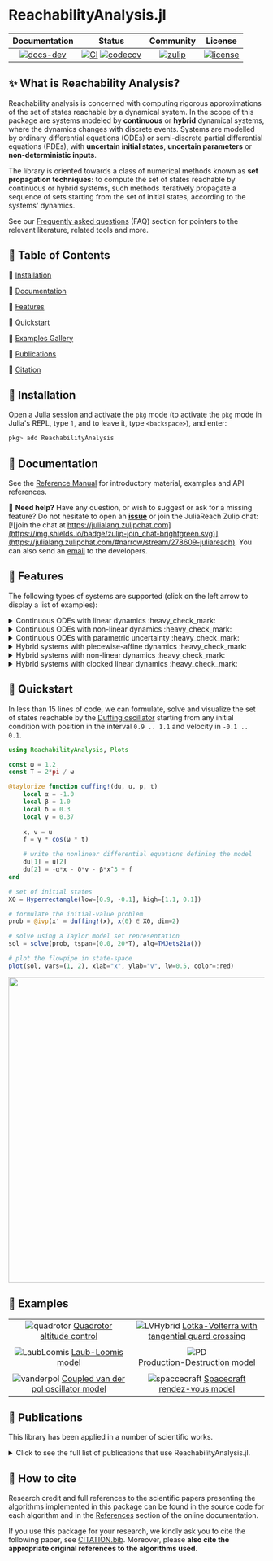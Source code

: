 # ReachabilityAnalysis.jl

| **Documentation** | **Status** | **Community** | **License** |
|:-----------------:|:----------:|:-------------:|:-----------:|
| [![docs-dev][dev-img]][dev-url] | [![CI][ci-img]][ci-url] [![codecov][cov-img]][cov-url] | [![zulip][chat-img]][chat-url] | [![license][lic-img]][lic-url] |

[dev-img]: https://img.shields.io/badge/docs-latest-blue.svg
[dev-url]: https://juliareach.github.io/ReachabilityAnalysis.jl/dev/
[ci-img]: https://github.com/JuliaReach/ReachabilityAnalysis.jl/workflows/CI/badge.svg
[ci-url]: https://github.com/JuliaReach/ReachabilityAnalysis.jl/actions/workflows/ci.yml
[cov-img]: https://codecov.io/github/JuliaReach/ReachabilityAnalysis.jl/coverage.svg
[cov-url]: https://app.codecov.io/github/JuliaReach/ReachabilityAnalysis.jl
[chat-img]: https://img.shields.io/badge/zulip-join_chat-brightgreen.svg
[chat-url]: https://julialang.zulipchat.com/#narrow/stream/278609-juliareach
[lic-img]: https://img.shields.io/github/license/mashape/apistatus.svg
[lic-url]: https://github.com/JuliaReach/ReachabilityAnalysis.jl/blob/master/LICENSE

## ✨  What is Reachability Analysis?

Reachability analysis is concerned with computing rigorous approximations of the set
of states reachable by a dynamical system. In the scope of this package are systems
modeled by **continuous** or **hybrid** dynamical systems, where the dynamics changes with discrete events.
Systems are modelled by ordinary differential equations (ODEs) or semi-discrete partial differential equations (PDEs),
with **uncertain initial states**, **uncertain parameters** or **non-deterministic inputs**.

The library is oriented towards a class of numerical methods known as **set propagation techniques:**
to compute the set of states reachable by continuous or hybrid systems, such methods iteratively
propagate a sequence of sets starting from the set of initial states, according to the systems' dynamics.

See our [Frequently asked questions](https://juliareach.github.io/ReachabilityAnalysis.jl/dev/man/faq/#Commonly-asked-questions-(FAQ)-1) (FAQ) section for pointers to the relevant literature, related tools and more.

## 🎯  Table of Contents

💾 [Installation](https://github.com/JuliaReach/ReachabilityAnalysis.jl#--installation)

📙 [Documentation](https://github.com/JuliaReach/ReachabilityAnalysis.jl#--documentation)

🎨 [Features](https://github.com/JuliaReach/ReachabilityAnalysis.jl#--features)

:checkered_flag: [Quickstart](https://github.com/JuliaReach/ReachabilityAnalysis.jl#checkered_flag-quickstart)

🐾 [Examples Gallery](https://github.com/JuliaReach/ReachabilityAnalysis.jl#--examples)

:blue_book: [Publications](https://github.com/JuliaReach/ReachabilityAnalysis.jl#blue_book-publications)

📜 [Citation](https://github.com/JuliaReach/ReachabilityAnalysis.jl#--how-to-cite)

## 💾  Installation

Open a Julia session and activate the
`pkg` mode (to activate the `pkg` mode in Julia's REPL, type `]`,
and to leave it, type `<backspace>`), and enter:

```julia
pkg> add ReachabilityAnalysis
```

## 📙  Documentation

See the [Reference Manual](https://juliareach.github.io/ReachabilityAnalysis.jl/dev/) for introductory material, examples and API references.

📌 **Need help?** Have any question, or wish to suggest or ask for a missing feature?
Do not hesitate to open an [**issue**](https://github.com/JuliaReach/ReachabilityAnalysis.jl/issues) or join the JuliaReach Zulip chat: [![join the chat at https://julialang.zulipchat.com](https://img.shields.io/badge/zulip-join_chat-brightgreen.svg)](https://julialang.zulipchat.com/#narrow/stream/278609-juliareach). You can also send an [email](mailto:mforets@gmail.com) to the developers.


## 🎨  Features

The following types of systems are supported (click on the left arrow to display a list of examples):

<details>
  <summary> Continuous ODEs with linear dynamics :heavy_check_mark: </summary>
  <p> <a href="https://juliareach.github.io/ReachabilityAnalysis.jl/dev/generated_examples/OpAmp/">Operational amplifier</a> </p>
  <p> <a href="https://juliareach.github.io/ReachabilityModels.jl/dev/models/heat/">Heat</a> </p>
  <p> <a href="https://juliareach.github.io/ReachabilityAnalysis.jl/dev/generated_examples/ISS/">ISS</a> </p>
  <p> <a href="https://juliareach.github.io/ReachabilityModels.jl/dev/models/motor">Motor</a> </p>
  <p> <a href="https://juliareach.github.io/ReachabilityAnalysis.jl/dev/generated_examples/Building/">Building</a> </p>
</details>


<details>
  <summary> Continuous ODEs with non-linear dynamics :heavy_check_mark: </summary>
  <p> <a href="https://juliareach.github.io/ReachabilityAnalysis.jl/dev/generated_examples/Quadrotor/">Quadrotor</a> </p>
  <p> <a href="https://juliareach.github.io/ReachabilityAnalysis.jl/dev/generated_examples/Brusselator/">Brusselator</a> </p>
  <p> <a href="https://juliareach.github.io/ReachabilityAnalysis.jl/dev/generated_examples/SEIR/">SEIR model</a> </p>
  <p> <a href="https://juliareach.github.io/ReachabilityModels.jl/dev/models/robot_arm">Robot arm</a> </p>
</details>

<details>
  <summary> Continuous ODEs with parametric uncertainty :heavy_check_mark: </summary>
  <p> <a href="https://juliareach.github.io/ReachabilityAnalysis.jl/dev/generated_examples/TransmissionLine/">Transmission line</a> </p>
  <p> <a href="https://juliareach.github.io/ReachabilityAnalysis.jl/dev/generated_examples/LotkaVolterra/">Lotka-Volterra</a> </p>
</details>

<details>
  <summary> Hybrid systems with piecewise-affine dynamics :heavy_check_mark: </summary>
  <p> <a href="https://juliareach.github.io/ReachabilityAnalysis.jl/dev/generated_examples/Platoon/">Platooning</a> </p>
  <p> <a href="https://juliareach.github.io/ReachabilityModels.jl/dev/models/bouncing_ball">Bouncing ball</a> </p>
  <p> <a href="https://juliareach.github.io/ReachabilityModels.jl/dev/models/navigation_system">Navigation system</a> </p>
  <p> <a href="https://juliareach.github.io/ReachabilityModels.jl/dev/models/thermostat">Thermostat</a> </p>
</details>

<details>
  <summary> Hybrid systems with non-linear dynamics :heavy_check_mark: </summary>
  <p> <a href="https://juliareach.github.io/ReachabilityAnalysis.jl/dev/generated_examples/Spacecraft/">Spacecraft</a> </p>
  <p> <a href="https://juliareach.github.io/ReachabilityModels.jl/dev/models/cardiac_cell">Cardiatic cell</a> </p>
  <p> <a href="https://juliareach.github.io/ReachabilityModels.jl/dev/models/powertrain_control">Powetrain control</a> </p>
  <p> <a href="https://juliareach.github.io/ReachabilityModels.jl/dev/models/spiking_neuron">Spiking neuron</a> </p>
  <p> <a href="https://juliareach.github.io/ReachabilityModels.jl/dev/models/bouncing_ball_nonlinear">Bouncing ball</a> </p>
</details>

<details>
  <summary> Hybrid systems with clocked linear dynamics :heavy_check_mark: </summary>
  <p> <a href="https://github.com/JuliaReach/ARCH2020_AFF_RE/blob/master/models/EMBrake/embrake.jl">Electromechanic break</a> </p>
  <p> <a href="https://juliareach.github.io/ReachabilityModels.jl/dev/models/clocked_thermostat">Clocked thermostat</a> </p>
</details>

## :checkered_flag: Quickstart

In less than 15 lines of code, we can formulate, solve and visualize the set of states reachable by the [Duffing oscillator](https://en.wikipedia.org/wiki/Duffing_equation) starting from any initial condition
with position in the interval `0.9 .. 1.1` and velocity in `-0.1 .. 0.1`.

```julia
using ReachabilityAnalysis, Plots

const ω = 1.2
const T = 2*pi / ω

@taylorize function duffing!(du, u, p, t)
    local α = -1.0
    local β = 1.0
    local δ = 0.3
    local γ = 0.37
    
    x, v = u
    f = γ * cos(ω * t)

    # write the nonlinear differential equations defining the model
    du[1] = u[2]
    du[2] = -α*x - δ*v - β*x^3 + f
end

# set of initial states
X0 = Hyperrectangle(low=[0.9, -0.1], high=[1.1, 0.1])

# formulate the initial-value problem
prob = @ivp(x' = duffing!(x), x(0) ∈ X0, dim=2)

# solve using a Taylor model set representation
sol = solve(prob, tspan=(0.0, 20*T), alg=TMJets21a())

# plot the flowpipe in state-space
plot(sol, vars=(1, 2), xlab="x", ylab="v", lw=0.5, color=:red)
```

<img src="https://github.com/JuliaReach/JuliaReach-website/blob/master/images/reachability/duffing2.png?raw=true" alt="" width="600">


## 🐾  Examples

|         |      |
|:--------:|:-----:|
| ![quadrotor](https://github.com/JuliaReach/JuliaReach-website/blob/master/images/reachability/NLN/ARCH-COMP20-JuliaReach-Quadrotor.png?raw=true) [Quadrotor altitude control](https://juliareach.github.io/ReachabilityAnalysis.jl/dev/generated_examples/Quadrotor/) |  ![LVHybrid](https://github.com/JuliaReach/JuliaReach-website/blob/master/images/reachability/NLN/ARCH-COMP20-JuliaReach-LotkaVolterra.png?raw=true) [Lotka-Volterra with tangential guard crossing](https://github.com/JuliaReach/ARCH2020_NLN_RE/blob/master/models/LotkaVolterra/lotka_volterra.jl)|
|         |      |
| ![LaubLoomis](https://github.com/JuliaReach/JuliaReach-website/blob/master/images/reachability/NLN/ARCH-COMP20-JuliaReach-LaubLoomis.png?raw=true) [Laub-Loomis model](https://juliareach.github.io/ReachabilityAnalysis.jl/dev/generated_examples/LaubLoomis/)    | ![PD](https://github.com/JuliaReach/JuliaReach-website/blob/master/images/reachability/NLN/ARCH-COMP20-JuliaReach-ProductionDestruction.png?raw=true)<br> [Production-Destruction model](https://juliareach.github.io/ReachabilityAnalysis.jl/dev/generated_examples/ProductionDestruction/)|
|         |      |
|![vanderpol](https://github.com/JuliaReach/JuliaReach-website/blob/master/images/reachability/NLN/ARCH-COMP20-JuliaReach-VanDerPol.png?raw=true) [Coupled van der pol oscillator model](https://github.com/JuliaReach/ARCH2020_NLN_RE/blob/master/models/VanDerPol/vanderpol.jl) | ![spaccecraft](https://github.com/JuliaReach/JuliaReach-website/blob/master/images/reachability/NLN/ARCH-COMP20-JuliaReach-Spacecraft.png?raw=true) [Spacecraft rendez-vous model](https://juliareach.github.io/ReachabilityAnalysis.jl/dev/generated_examples/Spacecraft/) |


## :blue_book: Publications

This library has been applied in a number of scientific works.

<details>
<summary>Click to see the full list of publications that use ReachabilityAnalysis.jl.</summary>

We list them in reverse chronological order.

[11] **Combining Set Propagation with Finite Element Methods for Time Integration in Transient Solid Mechanics Problems.** Forets, Marcelo, Daniel Freire Caporale, and Jorge M. Pérez Zerpa. arXiv preprint [arXiv:2105.05841](https://arxiv.org/abs/2105.05841). Accepted in Computers & Structures (2021).

[10] **Efficient reachability analysis of parametric linear hybrid systems with time-triggered transitions.** Marcelo Forets, Daniel Freire, Christian Schilling, 2020. [arXiv: 2006.12325](https://arxiv.org/abs/2006.12325). Published in
[18th ACM-IEEE International Conference on Formal Methods and Models for System Design
](https://ieeexplore.ieee.org/document/9314994). See [conference page](https://iitjammu.ac.in/conferences/memocode2020/index.html).

[9] **ARCH-COMP20 Category Report: Continuous and Hybrid Systems with Linear Continuous Dynamics.** Matthias Althoff, Stanley Bak, Zongnan Bao, Marcelo Forets, Daniel Freire, Goran Frehse, Niklas Kochdumper, Yangge Li, Sayan Mitra, Rajarshi Ray, Christian Schilling, Stefan Schupp, and Mark Wetzlinger (2020) ARCH20. 7th International Workshop on Applied Verification of Continuous and Hybrid Systems. 7th International Workshop on Applied Verification of Continuous and Hybrid Systems (ARCH20), vol 74, pages 16--48. [10.29007/7dt2](https://easychair.org/publications/paper/DRpS).

[8] **ARCH-COMP20 Category Report: Continuous and Hybrid Systems with Nonlinear Dynamics.** Luca Geretti, Julien Alexandre dit Sandretto, Matthias Althoff, Luis Benet, Alexandre Chapoutot, Xin Chen, Pieter Collins, Marcelo Forets, Daniel Freire, Fabian Immler, Niklas Kochdumper, David P. Sanders and Christian
Schilling (2020) ARCH20. To appear in 7th International Workshop on Applied Verification of Continuous and Hybrid Systems. 7th International Workshop on Applied Verification of Continuous and Hybrid Systems (ARCH20), vol 74, pages 49--75. [10.29007/zkf6](https://easychair.org/publications/paper/nrdD).

[7] **Case Study: Reachability Analysis of a unified Combat-Command-and-Control Model.** Sergiy Bogomolov, Marcelo Forets, Kostiantyn Potomkin. *International Conference on Reachability Problems (2020). Lecture Notes in Computer Science, vol 12448.* (2020) doi: [10.1007/978-3-030-61739-4_4](https://dx.doi.org/10.1007/978-3-030-61739-4_4). Presented in the [14th International Conference on Reachability Problems 2020](https://www.irif.fr/~rp2020/). [article](https://doi.org/10.1007/978-3-030-61739-4_4)

[6] **Reachability analysis of linear hybrid systems via block decomposition.** Sergiy Bogomolov, Marcelo Forets, Goran Frehse, Kostiantyn Potomkin, Christian Schilling. *IEEE Transactions on Computer-Aided Design of Integrated Circuits and Systems, 39:11 (2020).* doi: [10.1109/TCAD.2020.3012859](https://dx.doi.org/10.1109/TCAD.2020.3012859). Presented in [Embedded Systems Week 2020](http://esweek.hosting2.acm.org/). [Get pdf from arXiv: 1905.02458](https://arxiv.org/abs/1905.02458).

[5] **ARCH-COMP19 Category Report: Continuous and Hybrid Systems with Linear Continuous Dynamics.** Matthias Althoff, Stanley Bak, Marcelo Forets, Goran Frehse, Niklas Kochdumper, Rajarshi Ray, Christian Schilling and Stefan Schupp (2019) ARCH19. 6th International Workshop on Applied Verification of Continuous and Hybrid Systems, vol 61, pages 14--40 [doi: 10.29007/bj1w](https://easychair.org/publications/paper/1gbP).

[4] **ARCH-COMP19 Category Report: Continuous and Hybrid Systems with Nonlinear Dynamics.** Fabian Immler, Matthias Althoff, Luis Benet, Alexandre Chapoutot, Xin Chen, Marcelo Forets, Luca Geretti, Niklas Kochdumper, David P. Sanders and Christian Schilling (2019) ARCH19. 6th International Workshop on Applied Verification of Continuous and Hybrid Systems, vol 61, pages 41--61 [doi: 10.29007/bj1w](https://easychair.org/publications/paper/1gbP).

[3] **JuliaReach: a Toolbox for Set-Based Reachability.** Sergiy Bogomolov, Marcelo Forets, Goran Frehse, Kostiantyn Potomkin, Christian Schilling. Published in Proceedings of [HSCC'19](http://hscc2019.eecs.umich.edu/): 22nd ACM International Conference on Hybrid Systems: Computation and Control (HSCC'19), see [ACM link here](https://dl.acm.org/citation.cfm?id=3311804). [Get pdf from arXiv: 1901.10736](https://arxiv.org/abs/1901.10736).

[2] **ARCH-COMP18 Category Report: Continuous and Hybrid Systems with Linear Continuous Dynamics.** Matthias Althoff, Stanley Bak, Xin Chen, Chuchu Fan, Marcelo Forets, Goran Frehse, Niklas Kochdumper, Yangge Li, Sayan Mitra, Rajarshi Ray, Christian Schilling and Stefan Schupp (2018) ARCH18. 5th International Workshop on Applied Verification of Continuous and Hybrid Systems, 54: 23–52. doi: [10.29007/73mb](https://dx.doi.org/10.29007/73mb).

[1] **Reach Set Approximation through Decomposition with Low-dimensional Sets and High-dimensional Matrices.** Sergiy Bogomolov, Marcelo Forets, Goran Frehse, Frédéric Viry, Andreas Podelski and Christian Schilling (2018) [HSCC'18](https://www.hscc2018.deib.polimi.it/) Proceedings of the 21st International Conference on Hybrid Systems: Computation and Control: 41–50. See the [ACM Digital Library link](http://dx.doi.org/10.1145/3178126.3178128), or the [arXiv: 1801.09526](https://arxiv.org/abs/1801.09526).

*Note:* Articles [1-7] use the former codebase `Reachability.jl`.

</details>

## 📜  How to cite

Research credit and full references to the scientific papers presenting the algorithms implemented in this package can be found in the source code for each algorithm and in the [References](https://juliareach.github.io/ReachabilityAnalysis.jl/dev/references/) section of the online documentation.

If you use this package for your research, we kindly ask you to cite the following paper, see [CITATION.bib](http://github.com/JuliaReach/ReachabilityAnalysis.jl/blob/master/CITATION.bib). Moreover, please **also cite the appropriate original references to the algorithms used.**
